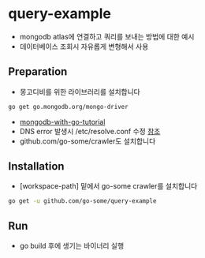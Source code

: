 # query-example
- mongodb atlas에 연결하고 쿼리를 보내는 방법에 대한 예시
- 데이터베이스 조회시 자유롭게 변형해서 사용

## Preparation
- 몽고디비를 위한 라이브러리를 설치합니다
```bash
go get go.mongodb.org/mongo-driver
```
- [mongodb-with-go-tutorial](https://www.mongodb.com/blog/post/mongodb-go-driver-tutorial)
- DNS error 발생시 /etc/resolve.conf 수정 [참조](https://stackoverflow.com/questions/55660134/cant-connect-to-mongo-cloud-mongodb-database-in-golang-on-ubuntu)
- github.com/go-some/crawler도 설치합니다

## Installation 
- [workspace-path] 밑에서 go-some crawler를 설치합니다
```bash
go get -u github.com/go-some/query-example
```

## Run
- go build 후에 생기는 바이너리 실행
